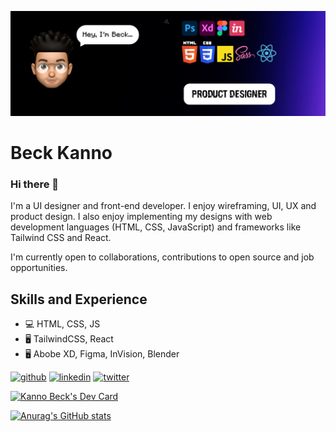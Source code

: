 ![Design and Development](https://github.com/altBeck/altBeck/blob/main/Beck.png)

# Beck Kanno

### Hi there 👋
I'm a UI designer and front-end developer. I enjoy wireframing, UI, UX and product design. I also enjoy implementing my designs with web development languages (HTML, CSS, JavaScript) and frameworks like Tailwind CSS and React.

I'm currently open to collaborations, contributions to open source and job opportunities. 

## Skills and Experience
* 💻 HTML, CSS, JS
* 🖥 TailwindCSS, React
* 🖥 Abobe XD, Figma, InVision, Blender


[<img src='https://cdn.jsdelivr.net/npm/simple-icons@3.0.1/icons/github.svg' alt='github' height='40'>](https://github.com/altBeck)  [<img src='https://cdn.jsdelivr.net/npm/simple-icons@3.0.1/icons/linkedin.svg' alt='linkedin' height='40'>](https://www.linkedin.com/in/kanno-beck/)  [<img src='https://cdn.jsdelivr.net/npm/simple-icons@3.0.1/icons/twitter.svg' alt='twitter' height='40'>](https://twitter.com/japagodd)  

<a href="https://app.daily.dev/beck"><img src="https://api.daily.dev/devcards/e21b00da912e4319b7294d476a7934ff.png?r=vte" width="400" alt="Kanno Beck's Dev Card"/></a>


[![Anurag's GitHub stats](https://github-readme-stats.vercel.app/api?username=altBeck)](https://github.com/anuraghazra/github-readme-stats)
